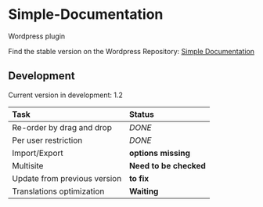 Simple-Documentation
====================

Wordpress plugin

Find the stable version on the Wordpress Repository: [Simple Documentation](http://wordpress.org/plugins/client-documentation/)

## Development

Current version in development: 1.2

| Task                         |   Status    |
| :--------------------------- | :---------- |
| Re-order by drag and drop    | *DONE*      |
| Per user restriction         | *DONE*      |
| Import/Export                | **options missing** |
| Multisite                    | **Need to be checked** |
| Update from previous version | **to fix**  |
| Translations optimization    | **Waiting** |
